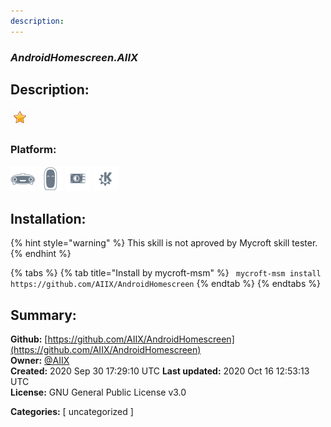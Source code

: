 ```yaml
---
description: 
---
```


### _AndroidHomescreen.AIIX_  
## Description:  
  
  
![](../.gitbook/assets/star.png)  
  
### Platform:  
 ![Mark I](../.gitbook/assets/mark-1-icon.png)  ![Mark II](../.gitbook/assets/mark-2-icon.png)  ![Picroft](../.gitbook/assets/picroft-icon.png)  ![plasmoid](../.gitbook/assets/kde.png)   
## Installation:  
{% hint style="warning" %}
This skill is not aproved by Mycroft skill tester.
{% endhint %}
    
{% tabs %}
{% tab title="Install by mycroft-msm" %}
``` mycroft-msm install https://github.com/AIIX/AndroidHomescreen```
{% endtab %}
  {% endtabs %}
    
## Summary:  
**Github:** [https://github.com/AIIX/AndroidHomescreen](https://github.com/AIIX/AndroidHomescreen)  
**Owner:** [@AIIX](https://github.com/AIIX)  
**Created:** 2020 Sep 30 17:29:10 UTC  **Last updated:** 2020 Oct 16 12:53:13 UTC  
**License:** GNU General Public License v3.0  
  
**Categories:** [ uncategorized ]   
